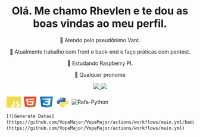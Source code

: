 <h1 text align="center"> Olá. Me chamo Rhevlen e te dou as boas vindas ao meu perfil. </h1>

<p align="center"> 🖤 Atendo pelo pseudônimo Vant.</p>
<p align="center">🔭 Atualmente trabalho com front e back-end e faço práticas com pentest. </p>
<p align="center">🍒 Estudando Raspberry PI. </p>
<p align="center">💟 Qualquer pronome </p>

<div align="center">
  <a href="https://github.com/VopeMajor">
  <img height="180em" src="https://github-readme-stats.vercel.app/api?username=VopeMajor&show_icons=true&theme=dracula&include_all_commits=true&count_private=true"/>
	<img height="150em" src="https://github-readme-stats.vercel.app/api/top-langs/?username=VopeMajor&theme=dracula&hide_border=false&&layout=compact"/>
  </a>
</div>
  
  <div style="display: inline_block"><br>
  <img align="center" alt="Rafa-Js" height="30" width="40" src="https://raw.githubusercontent.com/devicons/devicon/master/icons/javascript/javascript-plain.svg">
  <img align="center" alt="Rafa-HTML" height="30" width="40" src="https://raw.githubusercontent.com/devicons/devicon/master/icons/html5/html5-original.svg">
  <img align="center" alt="Rafa-CSS" height="30" width="40" src="https://raw.githubusercontent.com/devicons/devicon/master/icons/css3/css3-original.svg">
  <img align="center" alt="Rafa-Python" height="30" width="40" src="https://raw.githubusercontent.com/devicons/devicon/master/icons/python/python-original.svg">
  <img align="center" alt="Rafa-Python" height="30" width="40" src="https://cdn.jsdelivr.net/gh/devicons/devicon/icons/c/c-original.svg" />

	[![Generate Datas](https://github.com/VopeMajor/VopeMajor/actions/workflows/main.yml/badge.svg)](https://github.com/VopeMajor/VopeMajor/actions/workflows/main.yml)
          
          
